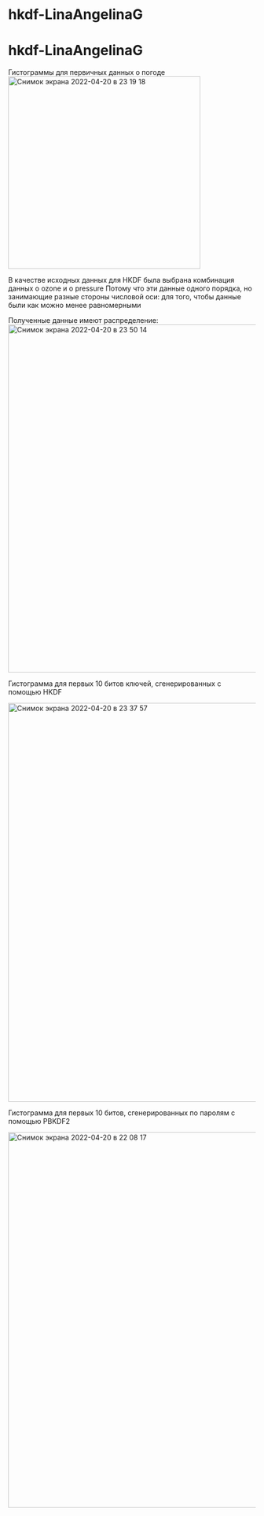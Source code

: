 # hkdf-LinaAngelinaG
# hkdf-LinaAngelinaG


Гистограммы для первичных данных о погоде
<img width="391" alt="Снимок экрана 2022-04-20 в 23 19 18" src="https://user-images.githubusercontent.com/61655484/171038897-198c2d15-9437-4979-8e7d-e6acb0ef2d81.png">


В качестве исходных данных для HKDF была выбрана комбинация данных о ozone и о pressure
Потому что эти данные одного порядка, но занимающие разные стороны числовой оси: для того, чтобы данные были как можно менее равномерными

Полученные данные имеют распределение:
<img width="707" alt="Снимок экрана 2022-04-20 в 23 50 14" src="https://user-images.githubusercontent.com/61655484/171038941-322b83dd-a5b6-4920-8031-05ae3ec38ceb.png">


Гистограмма для первых 10 битов ключей, сгенерированных с помощью HKDF

<img width="810" alt="Снимок экрана 2022-04-20 в 23 37 57" src="https://user-images.githubusercontent.com/61655484/171038973-10927412-f7c8-45a4-9a86-bb5b63bf196d.png">

Гистограмма для первых 10 битов, сгенерированных по паролям с помощью PBKDF2

<img width="763" alt="Снимок экрана 2022-04-20 в 22 08 17" src="https://user-images.githubusercontent.com/61655484/171038995-f028f397-69d8-4cf8-923d-7e9c956c0edb.png">
